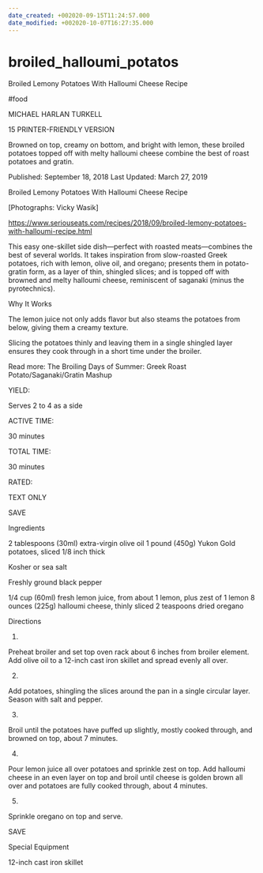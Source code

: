 ```yaml
---
date_created: +002020-09-15T11:24:57.000
date_modified: +002020-10-07T16:27:35.000
---
```


# broiled_halloumi_potatos

Broiled Lemony Potatoes With Halloumi Cheese Recipe

#food

MICHAEL HARLAN TURKELL

15 PRINTER-FRIENDLY VERSION

Browned on top, creamy on bottom, and bright with lemon, these broiled potatoes topped off with melty halloumi cheese combine the best of roast potatoes and gratin.

Published: September 18, 2018 Last Updated: March 27, 2019

Broiled Lemony Potatoes With Halloumi Cheese Recipe

[Photographs: Vicky Wasik]

https://www.seriouseats.com/recipes/2018/09/broiled-lemony-potatoes-with-halloumi-recipe.html

This easy one-skillet side dish—perfect with roasted meats—combines the best of several worlds. It takes inspiration from slow-roasted Greek potatoes, rich with lemon, olive oil, and oregano; presents them in potato-gratin form, as a layer of thin, shingled slices; and is topped off with browned and melty halloumi cheese, reminiscent of saganaki (minus the pyrotechnics).

Why It Works

The lemon juice not only adds flavor but also steams the potatoes from below, giving them a creamy texture.

Slicing the potatoes thinly and leaving them in a single shingled layer ensures they cook through in a short time under the broiler.

Read more: The Broiling Days of Summer: Greek Roast Potato/Saganaki/Gratin Mashup

YIELD:

Serves 2 to 4 as a side

ACTIVE TIME:

30 minutes

TOTAL TIME:

30 minutes

RATED:

    

TEXT ONLY

 
 
 SAVE

Ingredients

2 tablespoons (30ml) extra-virgin olive oil
1 pound (450g) Yukon Gold potatoes, sliced 1/8 inch thick

Kosher or sea salt

Freshly ground black pepper

1/4 cup (60ml) fresh lemon juice, from about 1 lemon, plus zest of 1 lemon
8 ounces (225g) halloumi cheese, thinly sliced
2 teaspoons dried oregano

Directions

1.

Preheat broiler and set top oven rack about 6 inches from broiler element. Add olive oil to a 12-inch cast iron skillet and spread evenly all over.

2.

Add potatoes, shingling the slices around the pan in a single circular layer. Season with salt and pepper.

3.

Broil until the potatoes have puffed up slightly, mostly cooked through, and browned on top, about 7 minutes.

4.

Pour lemon juice all over potatoes and sprinkle zest on top. Add halloumi cheese in an even layer on top and broil until cheese is golden brown all over and potatoes are fully cooked through, about 4 minutes.

5.

Sprinkle oregano on top and serve.

 SAVE

Special Equipment

12-inch cast iron skillet

